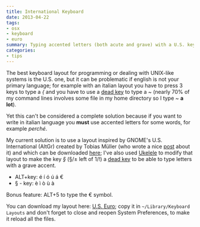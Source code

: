 ```yaml
---
title: International Keyboard
date: 2013-04-22
tags:
- osx
- keyboard
- euro
summary: Typing accented letters (both acute and grave) with a U.S. keyboard layout.
categories:
- tips
---
```


The best keyboard layout for programming or dealing with UNIX-like
systems is the U.S. one, but it can be problematic if english is not
your primary language; for example with an italian layout you have to
press 3 keys to type a *{* and you have to use a [dead key](http://en.wikipedia.org/wiki/Keyboard_layout#Dead_keys)
to type a
*\~* (nearly 70% of my command lines involves some file in my home
directory so I type *\~* **a lot**).

Yet this can't be considered a complete solution because if you want to
write in italian language you **must** use accented letters for some
words, for example *perché*.

My current solution is to use a layout inspired by GNOME's
U.S. International
(AltGr) created by Tobias Müller (who wrote a nice
[post](http://www.twam.info/hardware/us-international-on-os-x) about it)
and which can be downloaded
[here](http://www.twam.info/wp-content/uploads/2010/08/U.S.%20International%20wo%20dead%20keys.keylayout);
I've also used
[Ukelele](http://scripts.sil.org/cms/scripts/page.php?site_id=nrsi&id=ukelele)
to modify that layout to make the key *§* (§/± left of 1/!) a [dead key](http://en.wikipedia.org/wiki/Keyboard_layout#Dead_keys) to be able
to type letters with a grave accent.

- ALT+key: é í ó ú á €
- § - key: è ì ò ù à

Bonus feature: ALT+5 to type the € symbol.

You can download my layout here: [U.S. Euro](us_euro.keylayout); copy it in
`~/Library/Keyboard Layouts` and don't forget to close and reopen System
Preferences, to make it reload all the files.
